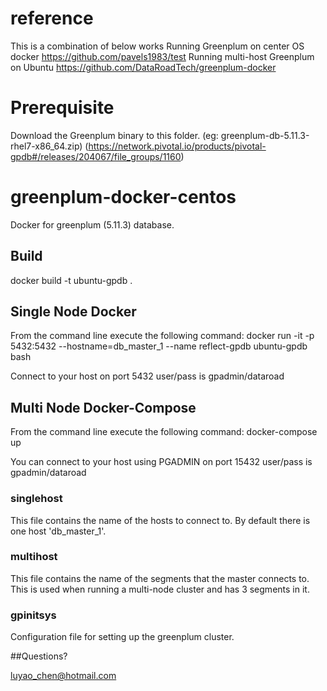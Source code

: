 # reference
This is a combination of below works
Running Greenplum on center OS docker
  https://github.com/pavels1983/test
Running multi-host Greenplum on Ubuntu
https://github.com/DataRoadTech/greenplum-docker

# Prerequisite
Download the Greenplum binary to this folder. (eg: greenplum-db-5.11.3-rhel7-x86_64.zip)
(https://network.pivotal.io/products/pivotal-gpdb#/releases/204067/file_groups/1160)

# greenplum-docker-centos
Docker for greenplum (5.11.3) database.

## Build
docker build -t ubuntu-gpdb .
 
## Single Node Docker

From the command line execute the following command:
docker run -it -p 5432:5432 --hostname=db_master_1  --name reflect-gpdb ubuntu-gpdb bash

Connect to your host on port 5432 user/pass is gpadmin/dataroad


## Multi Node Docker-Compose
From the command line execute the following command: docker-compose up

You can connect to your host using PGADMIN on port 15432 user/pass is gpadmin/dataroad


### singlehost
This file contains the name of the hosts to connect to. By default there is one host 'db_master_1'.

### multihost
This file contains the name of the segments that the master connects to. This is used when running a multi-node cluster  and has 3 segments in it.

###  gpinitsys
Configuration file for setting up the greenplum cluster.


##Questions?

luyao_chen@hotmail.com

